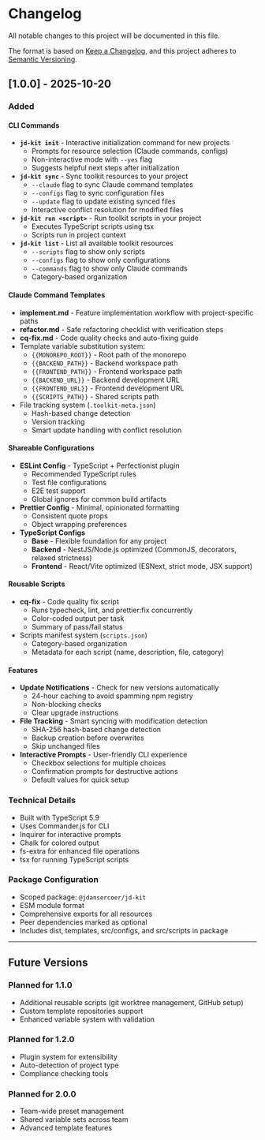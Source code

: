 # Changelog

All notable changes to this project will be documented in this file.

The format is based on [Keep a Changelog](https://keepachangelog.com/en/1.0.0/),
and this project adheres to [Semantic Versioning](https://semver.org/spec/v2.0.0.html).

## [1.0.0] - 2025-10-20

### Added

#### CLI Commands
- **`jd-kit init`** - Interactive initialization command for new projects
  - Prompts for resource selection (Claude commands, configs)
  - Non-interactive mode with `--yes` flag
  - Suggests helpful next steps after initialization
- **`jd-kit sync`** - Sync toolkit resources to your project
  - `--claude` flag to sync Claude command templates
  - `--configs` flag to sync configuration files
  - `--update` flag to update existing synced files
  - Interactive conflict resolution for modified files
- **`jd-kit run <script>`** - Run toolkit scripts in your project
  - Executes TypeScript scripts using tsx
  - Scripts run in project context
- **`jd-kit list`** - List all available toolkit resources
  - `--scripts` flag to show only scripts
  - `--configs` flag to show only configurations
  - `--commands` flag to show only Claude commands
  - Category-based organization

#### Claude Command Templates
- **implement.md** - Feature implementation workflow with project-specific paths
- **refactor.md** - Safe refactoring checklist with verification steps
- **cq-fix.md** - Code quality checks and auto-fixing guide
- Template variable substitution system:
  - `{{MONOREPO_ROOT}}` - Root path of the monorepo
  - `{{BACKEND_PATH}}` - Backend workspace path
  - `{{FRONTEND_PATH}}` - Frontend workspace path
  - `{{BACKEND_URL}}` - Backend development URL
  - `{{FRONTEND_URL}}` - Frontend development URL
  - `{{SCRIPTS_PATH}}` - Shared scripts path
- File tracking system (`.toolkit-meta.json`)
  - Hash-based change detection
  - Version tracking
  - Smart update handling with conflict resolution

#### Shareable Configurations
- **ESLint Config** - TypeScript + Perfectionist plugin
  - Recommended TypeScript rules
  - Test file configurations
  - E2E test support
  - Global ignores for common build artifacts
- **Prettier Config** - Minimal, opinionated formatting
  - Consistent quote props
  - Object wrapping preferences
- **TypeScript Configs**
  - **Base** - Flexible foundation for any project
  - **Backend** - NestJS/Node.js optimized (CommonJS, decorators, relaxed strictness)
  - **Frontend** - React/Vite optimized (ESNext, strict mode, JSX support)

#### Reusable Scripts
- **cq-fix** - Code quality fix script
  - Runs typecheck, lint, and prettier:fix concurrently
  - Color-coded output per task
  - Summary of pass/fail status
- Scripts manifest system (`scripts.json`)
  - Category-based organization
  - Metadata for each script (name, description, file, category)

#### Features
- **Update Notifications** - Check for new versions automatically
  - 24-hour caching to avoid spamming npm registry
  - Non-blocking checks
  - Clear upgrade instructions
- **File Tracking** - Smart syncing with modification detection
  - SHA-256 hash-based change detection
  - Backup creation before overwrites
  - Skip unchanged files
- **Interactive Prompts** - User-friendly CLI experience
  - Checkbox selections for multiple choices
  - Confirmation prompts for destructive actions
  - Default values for quick setup

### Technical Details
- Built with TypeScript 5.9
- Uses Commander.js for CLI
- Inquirer for interactive prompts
- Chalk for colored output
- fs-extra for enhanced file operations
- tsx for running TypeScript scripts

### Package Configuration
- Scoped package: `@jdansercoer/jd-kit`
- ESM module format
- Comprehensive exports for all resources
- Peer dependencies marked as optional
- Includes dist, templates, src/configs, and src/scripts in package

---

## Future Versions

### Planned for 1.1.0
- Additional reusable scripts (git worktree management, GitHub setup)
- Custom template repositories support
- Enhanced variable system with validation

### Planned for 1.2.0
- Plugin system for extensibility
- Auto-detection of project type
- Compliance checking tools

### Planned for 2.0.0
- Team-wide preset management
- Shared variable sets across team
- Advanced template features
